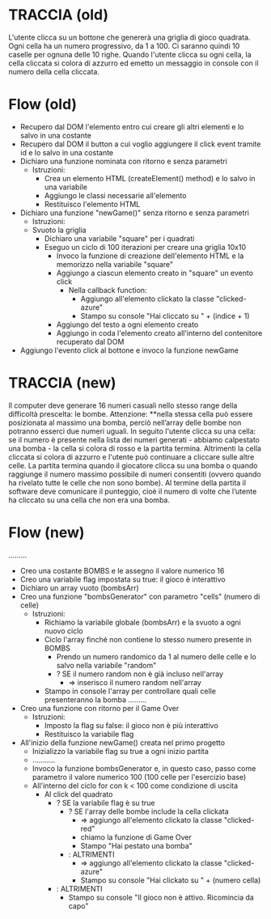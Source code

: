 # TRACCIA (old)
L'utente clicca su un bottone che genererà una griglia di gioco quadrata.
Ogni cella ha un numero progressivo, da 1 a 100.
Ci saranno quindi 10 caselle per ognuna delle 10 righe.
Quando l'utente clicca su ogni cella, la cella cliccata si colora di azzurro ed emetto un messaggio in console con il numero della cella cliccata.

# Flow (old)
- Recupero dal DOM l'elemento entro cui creare gli altri elementi e lo salvo in una costante
- Recupero dal DOM il button a cui voglio aggiungere il click event tramite id e lo salvo in una costante
- Dichiaro una funzione nominata con ritorno e senza parametri
    - Istruzioni:
        - Crea un elemento HTML (createElement() method) e lo salvo in una variabile
        - Aggiungo le classi necessarie all'elemento
        - Restituisco l'elemento HTML
- Dichiaro una funzione "newGame()" senza ritorno e senza parametri
    - Istruzioni:
    - Svuoto la griglia
        - Dichiaro una variabile "square" per i quadrati
        - Eseguo un ciclo di 100 iterazioni per creare una griglia 10x10
            - Invoco la funzione di creazione dell'elemento HTML e la memorizzo nella variabile "square"
            - Aggiungo a ciascun elemento creato in "square" un evento click
                - Nella callback function:
                    - Aggiungo all'elemento clickato la classe "clicked-azure"
                    - Stampo su console "Hai cliccato su " + (indice + 1)
            - Aggiungo del testo a ogni elemento creato
            - Aggiungo in coda l'elemento creato all'interno del contenitore recuperato dal DOM
- Aggiungo l'evento click al bottone e invoco la funzione newGame
        

# TRACCIA (new)
Il computer deve generare 16 numeri casuali nello stesso range della difficoltà prescelta: le bombe. Attenzione: **nella stessa cella può essere posizionata al massimo una bomba, perciò nell’array delle bombe non potranno esserci due numeri uguali.
In seguito l'utente clicca su una cella: se il numero è presente nella lista dei numeri generati - abbiamo calpestato una bomba - la cella si colora di rosso e la partita termina. Altrimenti la cella cliccata si colora di azzurro e l'utente può continuare a cliccare sulle altre celle.
La partita termina quando il giocatore clicca su una bomba o quando raggiunge il numero massimo possibile di numeri consentiti (ovvero quando ha rivelato tutte le celle che non sono bombe).
Al termine della partita il software deve comunicare il punteggio, cioè il numero di volte che l’utente ha cliccato su una cella che non era una bomba.

# Flow (new)
.........
- Creo una costante BOMBS e le assegno il valore numerico 16
- Creo una variabile flag impostata su true: il gioco è interattivo
- Dichiaro un array vuoto (bombsArr)
- Creo una funzione "bombsGenerator" con parametro "cells" (numero di celle)
    - Istruzioni:
        - Richiamo la variabile globale (bombsArr) e la svuoto a ogni nuovo ciclo
        - Ciclo l'array finché non contiene lo stesso numero presente in BOMBS
            - Prendo un numero randomico da 1 al numero delle celle e lo salvo nella variabile "random"
            - ? SE il numero random non è già incluso nell'array
                - => inserisco il numero random nell'array
        - Stampo in console l'array per controllare quali celle presenteranno la bomba
.........
- Creo una funzione con ritorno per il Game Over
    - Istruzioni:
        - Imposto la flag su false: il gioco non è più interattivo
        - Restituisco la variabile flag
- All'inizio della funzione newGame() creata nel primo progetto
    - Inizializzo la variabile flag su true a ogni inizio partita
    - ...........
    - Invoco la funzione bombsGenerator e, in questo caso, passo come parametro il valore numerico 100 (100 celle per l'esercizio base)
    - All'interno del ciclo for con k < 100 come condizione di uscita
        - Al click del quadrato
            - ? SE la variabile flag è su true
                - ? SE l'array delle bombe include la cella clickata
                    - => aggiungo all'elemento clickato la classe "clicked-red"
                    - chiamo la funzione di Game Over
                    - Stampo "Hai pestato una bomba"
                - : ALTRIMENTI
                    - => aggiungo all'elemento clickato la classe "clicked-azure"
                    - Stampo su console "Hai clickato su " + (numero cella)
            - : ALTRIMENTI
                - Stampo su console "Il gioco non è attivo. Ricomincia da capo"
